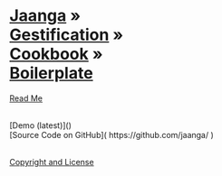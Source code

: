 [Jaanga](../../../index.html ) &raquo;<br>[Gestification](../../index.html ) &raquo;<br>[Cookbook]( ../index.html ) &raquo;<br>[Boilerplate]( ./index.html )
===

<p id=rm >
	<a href=JavaScript:displayPage("#readme.md#rm"); >Read Me</a>
</p>

<br>
[Demo (latest)]()

<br>
[Source Code on GitHub]( https://github.com/jaanga/ )

<br>

<br>
  
[Copyright and License]( https://github.com/jaanga/jaanga.github.io/blob/master/jaanga-copyright-and-mit-license.md )